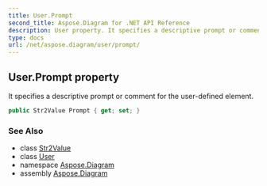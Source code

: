 ```yaml
---
title: User.Prompt
second_title: Aspose.Diagram for .NET API Reference
description: User property. It specifies a descriptive prompt or comment for the userdefined element
type: docs
url: /net/aspose.diagram/user/prompt/
---
```

## User.Prompt property

It specifies a descriptive prompt or comment for the user-defined element.

```csharp
public Str2Value Prompt { get; set; }
```

### See Also

* class [Str2Value](../../str2value/)
* class [User](../)
* namespace [Aspose.Diagram](../../user/)
* assembly [Aspose.Diagram](../../../)


